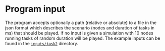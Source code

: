 # Program input

The program accepts optionally a path (relative or absolute) to a file in the
json format which describes the scenario (nodes and duration of tasks in ms)
that should be played. If no input is given a simulation with 10 nodes running
tasks of random duration will be played. The example inputs can be found in the
[`inputs/task2`](../inputs/task2) directory.